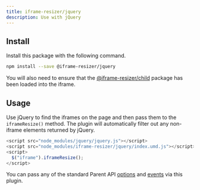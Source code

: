 ```yaml
---
title: iframe-resizer/jquery
description: Use with jQuery
---
```


## Install

Install this package with the following command.

```bash
npm install --save @iframe-resizer/jquery
```

You will also need to ensure that the [@iframe-resizer/child](../getting_started/#child-page-setup) package has been loaded into the iframe.

## Usage

Use jQuery to find the iframes on the page and then pass them to the `iframeResize()` method. The plugin will automatically filter out any non-iframe elements returned by jQuery.

```js
<script src="node_modules/jquery/jquery.js"></script>
<script src="node_modules/iframe-resizer/jquery/index.umd.js"></script>
<script>
  $("iframe").iframeResize();
</script>
```

You can pass any of the standard Parent API [options](/api/parent#options) and [events](/api/parent#events) via this plugin.
